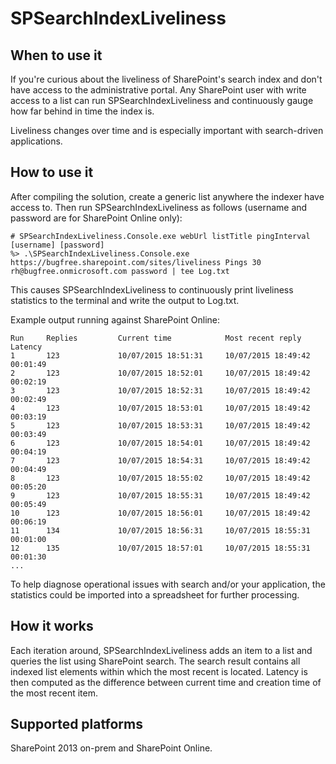 SPSearchIndexLiveliness
=======================

When to use it
--------------

If you're curious about the liveliness of SharePoint's search index and don't have
access to the administrative portal. Any SharePoint user with write access to a list 
can run SPSearchIndexLiveliness and continuously gauge how far behind in time the 
index is.

Liveliness changes over time and is especially important with search-driven 
applications.

How to use it
-------------

After compiling the solution, create a generic list anywhere the indexer have access 
to. Then run SPSearchIndexLiveliness as follows (username and password are for SharePoint
Online only):

```
# SPSearchIndexLiveliness.Console.exe webUrl listTitle pingInterval [username] [password]
%> .\SPSearchIndexLiveliness.Console.exe https://bugfree.sharepoint.com/sites/liveliness Pings 30 rh@bugfree.onmicrosoft.com password | tee Log.txt
```

This causes SPSearchIndexLiveliness to continuously print liveliness statistics
to the terminal and write the output to Log.txt.

Example output running against SharePoint Online:

```
Run     Replies         Current time            Most recent reply       Latency
1       123             10/07/2015 18:51:31     10/07/2015 18:49:42     00:01:49
2       123             10/07/2015 18:52:01     10/07/2015 18:49:42     00:02:19
3       123             10/07/2015 18:52:31     10/07/2015 18:49:42     00:02:49
4       123             10/07/2015 18:53:01     10/07/2015 18:49:42     00:03:19
5       123             10/07/2015 18:53:31     10/07/2015 18:49:42     00:03:49
6       123             10/07/2015 18:54:01     10/07/2015 18:49:42     00:04:19
7       123             10/07/2015 18:54:31     10/07/2015 18:49:42     00:04:49
8       123             10/07/2015 18:55:02     10/07/2015 18:49:42     00:05:20
9       123             10/07/2015 18:55:31     10/07/2015 18:49:42     00:05:49
10      123             10/07/2015 18:56:01     10/07/2015 18:49:42     00:06:19
11      134             10/07/2015 18:56:31     10/07/2015 18:55:31     00:01:00
12      135             10/07/2015 18:57:01     10/07/2015 18:55:31     00:01:30
...
```

To help diagnose operational issues with search and/or your application, the
statistics could be imported into a spreadsheet for further processing. 

How it works
------------

Each iteration around, SPSearchIndexLiveliness adds an item to a list and queries
the list using SharePoint search. The search result contains all indexed
list elements within which the most recent is located. Latency is then computed 
as the difference between current time and creation time of the most recent 
item.

Supported platforms
-------------------

SharePoint 2013 on-prem and SharePoint Online.